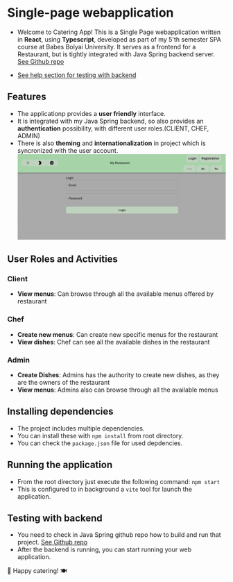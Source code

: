 # Single-page webapplication

- Welcome to Catering App! This is a Single Page webapplication written in **React**, using **Typescript**, developed as part of my 5'th semester SPA course at Babes Bolyai University. It serves as a frontend for a Restaurant, but is tightly integrated with Java Spring backend server. [See Github repo](https://github.com/jdanyy/cateringApp-javaSpring-backend)

- [See help section for testing with backend](#Testing)

## Features

- The applicationp provides a **user friendly** interface.
- It is integrated with my Java Spring backend, so also provides an **authentication** possibility, with different user roles.(CLIENT, CHEF, ADMIN)
- There is also **theming** and **internationalization** in project which is syncronized with the user account.
  ![alt text](assets/image.png)

## User Roles and Activities

### Client

- **View menus**: Can browse through all the available menus offered by restaurant

### Chef

- **Create new menus**: Can create new specific menus for the restaurant
- **View dishes**: Chef can see all the available dishes in the restaurant

### Admin

- **Create Dishes**: Admins has the authority to create new dishes, as they are the owners of the restaurant
- **View menus**: Admins also can browse through all the available menus

## Installing dependencies

- The project includes multiple dependencies.
- You can install these with `npm install` from root directory.
- You can check the `package.json` file for used depdencies.

## Running the application

- From the root directory just execute the following command: `npm start`
- This is configured to in background a `vite` tool for launch the application.

## Testing with backend<a name="Testing"></a>

- You need to check in Java Spring github repo how to build and run that project. [See Github repo](https://github.com/jdanyy/cateringApp-javaSpring-backend)
- After the backend is running, you can start running your web application.

🚀 Happy catering! 🍽️
